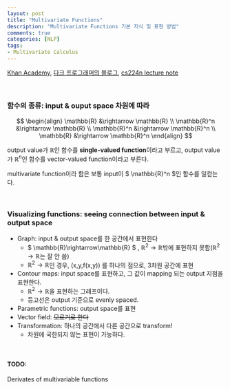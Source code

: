 ```yaml
---
layout: post
title: "Multivariate Functions"
description: "Multivariate Functions 기본 지식 및 표현 방법" 
comments: true
categories: [NLP]
tags:
- Multivariate Calculus
---
```




[Khan Academy](https://www.khanacademy.org/math/multivariable-calculus), [다크 프로그래머의 블로그](http://darkpgmr.tistory.com/132), [cs224n lecture note](https://web.stanford.edu/class/cs224n/readings/gradient-notes.pdf)

<br>

### 함수의 종류: input & ouput space 차원에 따라

$$
\begin{align}
\mathbb{R} &\rightarrow \mathbb{R} \\
\mathbb{R}^n &\rightarrow \mathbb{R} \\
\mathbb{R}^n &\rightarrow \mathbb{R}^n \\
\mathbb{R} &\rightarrow \mathbb{R}^n
\end{align}
$$

output value가 $\mathbb{R}$인 함수를 **single-valued function**이라고 부르고, output value가 $\mathbb{R}^n$인 함수를 vector-valued function이라고 부른다.

multivariate function이라 함은 보통 input이 $ \mathbb{R}^n $인 함수를 일컫는다.

<br>

### Visualizing functions: seeing connection between input & output space

- Graph: input & output space를 한 공간에서 표현한다
  - $ \mathbb{R}\rightarrow\mathbb{R} $ , $\mathbb{R}^2 \rightarrow \mathbb{R}$밖에 표현하지 못함($\mathbb{R}^2 \rightarrow \mathbb{R}$는 잘 안 씀)
  - $\mathbb{R}^2 \rightarrow \mathbb{R}$인 경우, (x,y,f(x,y)) 를 하나의 점으로, 3차원 공간에 표현
- Contour maps: input space를 표현하고, 그 값이 mapping 되는 output 지점을 표현한다.
  - $\mathbb{R}^2 \rightarrow \mathbb{R}$을 표현하는 그래프이다. 
  - 등고선은 output 기준으로 evenly spaced. 
- Parametric functions: output space를 표현
- Vector field: ~~모르기로 한다~~
- Transformation: 하나의 공간에서 다른 공간으로 transform!
  - 차원에 국한되지 않는 표현이 가능하다. 

<br>

#### TODO:

Derivates of multivariable functions

















